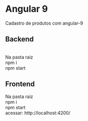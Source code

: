 <h1> Angular 9 </h1>
Cadastro de produtos com angular-9

<h2> Backend</h2> <br>
Na pasta raiz <br> 
npm i <br>
npm start

<h2> Frontend </h2>
Na pasta raiz <br> 
npm i <br>
npm start <br>
acessar: http://localhost:4200/
